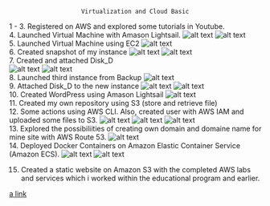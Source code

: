 						Virtualization and Cloud Basic
1 - 3. Registered on AWS and explored some tutorials in Youtube.<br/>
4. Launched Virtual Machine with Amason Lightsail.
![alt text](screenshots/2.png)
![alt text](screenshots/connect.png)<br/>
5. Launched Virtual Machine using EC2
![alt text](screenshots/1.png)<br/>
6. Created snapshot of my instance
![alt text](screenshots/snapshot.png)
![alt text](screenshots/AMI_backup_instance.png)<br/>
7. Created and attached Disk_D<br/>
![alt text](screenshots/mounted_disk.png)
![alt text](screenshots/All_Volumes.png)<br/>
8. Launched third instance from Backup
![alt text](screenshots/AMI_backup_instance.png)<br/>
9. Attached Disk_D to the new instance
![alt text](screenshots/Detached_Disk_D.png)
![alt text](screenshots/mounted_Disk_d.png)<br/>
10. Created WordPress using Amason Lightsail
![alt text](screenshots/Wordpress.png)<br/>
11. Created my own repository using S3 (store and retrieve file)<br/>
12. Some actions using AWS CLI. Also, created user with AWS IAM and uploaded some files to S3.
![alt text](screenshots/2.2-№12.png)
![alt text](screenshots/2.2-№12_2.png)
![alt text](screenshots/2.2-12_3.png)<br/>
13. Explored the possibiliities of creating own domain and domaine name for mine site with AWS Route 53.
![alt text](screenshots/Elastic_IP.png)<br/>
14. Deployed Docker Containers on Amazon Elastic Container Service (Amazon ECS).
![alt text](screenshots/Deploy_Docker_Container_in_ECS.png)
![alt text](screenshots/Done.png)

15. Created a static website on Amazon S3 with the completed AWS labs and services which i worked within the educational program and earlier.<br/>

[a link](http://izhak-epam-task2.2.s3-website.us-east-2.amazonaws.com)
